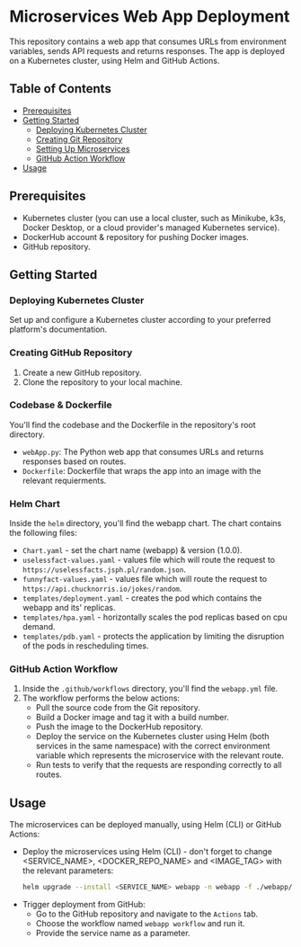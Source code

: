 # Microservices Web App Deployment

This repository contains a web app that consumes URLs from environment variables, sends API requests and returns responses. The app is deployed on a Kubernetes cluster, using Helm and GitHub Actions.

## Table of Contents

- [Prerequisites](#prerequisites)
- [Getting Started](#getting-started)
  - [Deploying Kubernetes Cluster](#deploying-kubernetes-cluster)
  - [Creating Git Repository](#creating-git-repository)
  - [Setting Up Microservices](#setting-up-microservices)
  - [GitHub Action Workflow](#github-action-workflow)
- [Usage](#usage)

## Prerequisites

- Kubernetes cluster (you can use a local cluster, such as Minikube, k3s, Docker Desktop, or a cloud provider's managed Kubernetes service).
- DockerHub account & repository for pushing Docker images.
- GitHub repository.

## Getting Started

### Deploying Kubernetes Cluster

Set up and configure a Kubernetes cluster according to your preferred platform's documentation.

### Creating GitHub Repository

1. Create a new GitHub repository.
2. Clone the repository to your local machine.

### Codebase & Dockerfile

You'll find the codebase and the Dockerfile in the repository's root directory.
   - `webApp.py`: The Python web app that consumes URLs and returns responses based on routes.
   - `Dockerfile`: Dockerfile that wraps the app into an image with the relevant requierments.

### Helm Chart

Inside the `helm` directory, you'll find the webapp chart. The chart contains the following files:
   - `Chart.yaml` - set the chart name (webapp) & version (1.0.0).
   - `uselessfact-values.yaml` - values file which will route the request to `https://uselessfacts.jsph.pl/random.json`.
   - `funnyfact-values.yaml` - values file which will route the request to `https://api.chucknorris.io/jokes/random`.
   - `templates/deployment.yaml` - creates the pod which contains the webapp and its' replicas.
   - `templates/hpa.yaml` - horizontally scales the pod replicas based on cpu demand.
   - `templates/pdb.yaml` - protects the application by limiting the disruption of the pods in rescheduling times.

### GitHub Action Workflow

1. Inside the `.github/workflows` directory, you'll find the `webapp.yml` file.
2. The workflow performs the below actions:
   - Pull the source code from the Git repository.
   - Build a Docker image and tag it with a build number.
   - Push the image to the DockerHub repository.
   - Deploy the service on the Kubernetes cluster using Helm (both services in the same namespace) with the correct environment variable which represents the microservice with the relevant route.
   -  Run tests to verify that the requests are responding correctly to all routes.

## Usage

The microservices can be deployed manually, using Helm (CLI) or GitHub Actions:
 - Deploy the microservices using Helm (CLI) - don't forget to change <SERVICE_NAME>, <DOCKER_REPO_NAME> and <IMAGE_TAG> with the relevant parameters:
   ```sh
   helm upgrade --install <SERVICE_NAME> webapp -n webapp -f ./webapp/<SERVICE_NAME>-values.yaml --set service.image.repository='<DOCKER_REPO_NAME>',service.image.tag=<IMAGE_TAG> --create-namespace
 - Trigger deployment from GitHub: 
   - Go to the GitHub repository and navigate to the `Actions` tab. 
   - Choose the workflow named `webapp workflow` and run it. 
   - Provide the service name as a parameter.